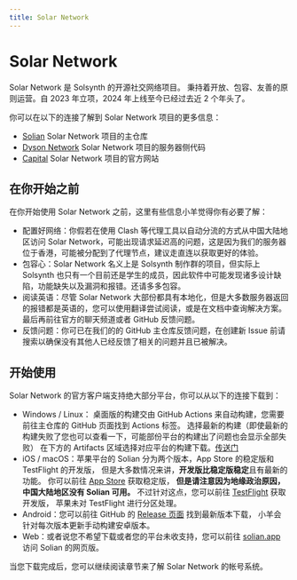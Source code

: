 ```yaml
---
title: Solar Network
---
```


# Solar Network

Solar Network 是 Solsynth 的开源社交网络项目。
秉持着开放、包容、友善的原则运营。自 2023 年立项，2024 年上线至今已经过去近 2 个年头了。

你可以在以下的连接了解到 Solar Network 项目的更多信息：

- [Solian](https://github.com/Solsynth/Solian) Solar Network 项目的主仓库
- [Dyson Network](https://github.com/Solsynth/DysonNetwork) Solar Network 项目的服务器侧代码
- [Capital](https://solsynth.dev/products/solar-network) Solar Network 项目的官方网站

## 在你开始之前

在你开始使用 Solar Network 之前，这里有些信息小羊觉得你有必要了解：

- 配置好网络：你假若在使用 Clash 等代理工具以自动分流的方式从中国大陆地区访问 Solar Network，可能出现请求延迟高的问题，这是因为我们的服务器位于香港，可能被分配到了代理节点，建议走直连以获取更好的体验。
- 包容心：Solar Network 名义上是 Solsynth 制作群的项目，但实际上 Solsynth 也只有一个目前还是学生的成员，因此软件中可能发现诸多设计缺陷，功能缺失以及漏洞和报错。还请多多包容。
- 阅读英语：尽管 Solar Network 大部份都具有本地化，但是大多数服务器返回的报错都是英语的，您可以使用翻译尝试阅读，或是在文档中查询解决方案。最后再前往官方的聊天频道或者 GitHub 反馈问题。
- 反馈问题：你可已在我们的的 GitHub 主仓库反馈问题，在创建新 Issue 前请搜索以确保没有其他人已经反馈了相关的问题并且已被解决。

## 开始使用

Solar Network 的官方客户端支持绝大部分平台，你可以从以下的连接下载到：

- Windows / Linux：
  桌面版的构建交由 GitHub Actions 来自动构建，您需要前往主仓库的 GitHub 页面找到 Actions 标签。
  选择最新的构建（即使最新的构建失败了您也可以查看一下，可能部份平台的构建出了问题也会显示全部失败）
  在下方的 Artifacts 区域选择对应平台的构建下载。[传送门](https://github.com/Solsynth/Solian/actions)
- iOS / macOS：苹果平台的 Solian 分为两个版本，App Store 的稳定版和 TestFlight 的开发版，
  但是大多数情况来讲，**开发版比稳定版稳定**且有最新的功能。
  你可以前往 [App Store](https://apps.apple.com/us/app/solian/id6499032345) 获取稳定版，
  **但是请注意因为地缘政治原因，中国大陆地区没有 Solian 可用。**
  不过针对这点，您可以前往
  [TestFlight](https://testflight.apple.com/join/YJ0lmN6O) 获取开发版，
  苹果未对 TestFlight 进行分区处理。
- Android：您可以前往 GitHub
  的 [Release 页面](https://github.com/Solsynth/Solian/releases) 找到最新版本下载，
  小羊会针对每次版本更新手动构建安卓版本。
- Web：或者说您不希望下载或者您的平台未收支持，您可以前往 [solian.app](https://solian.app) 访问 Solian 的网页版。

当您下载完成后，您可以继续阅读章节来了解 Solar Network 的帐号系统。
